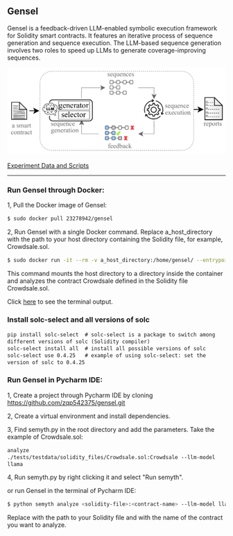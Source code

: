 
##  Gensel ##

Gensel is a feedback-driven LLM-enabled symbolic execution framework for Solidity smart contracts. It features an iterative process of sequence generation and sequence execution. The LLM-based sequence generation involves two roles to speed up LLMs to generate coverage-improving sequences.

![Alt text](./example_output/gensel_overview.jpg)



[Experiment Data and Scripts](https://github.com/zqp542375/gensel_exp_scripts_and_data.git)


<hr>

###  Run Gensel through Docker: 

1, Pull the Docker image of Gensel:
```bash
$ sudo docker pull 23278942/gensel
```

2, Run Gensel with a single Docker command. Replace a_host_directory with the path to your host directory containing the Solidity file, for example, Crowdsale.sol.
```bash
$ sudo docker run -it --rm -v a_host_directory:/home/gensel/ --entrypoint semyth 3278942/gensel ./Crowdsale.sol:Crowdsale
```
This command mounts the host directory to a directory inside the container and analyzes the contract Crowdsale defined in the Solidity file Crowdsale.sol.




Click [here](./example_output/Crowdsale.sol_terminal_output_llm_based.txt) to see the terminal output.




### Install solc-select and all versions of solc
```
pip install solc-select  # solc-select is a package to switch among different versions of solc (Solidity compiler)
solc-select install all  # install all possible versions of solc 
solc-select use 0.4.25   # example of using solc-select: set the version of solc to 0.4.25
```


### Run Gensel in Pycharm IDE:

1, Create a project through Pycharm IDE by cloning https://github.com/zqp542375/gensel.git

2, Create a virtual environment and install dependencies.

3, Find semyth.py in the root directory and add the parameters. Take the example of Crowdsale.sol:
```
analyze
./tests/testdata/solidity_files/Crowdsale.sol:Crowdsale --llm-model llama 
```
4, Run semyth.py by right clicking it and select "Run semyth".

or run Gensel in the terminal of Pycharm IDE:

```bash
$ python semyth analyze <solidity-file>:<contract-name> --llm-model llama
```
Replace <solidity-file> with the path to your Solidity file and <contract-name> with the name of the contract you want to analyze. 


